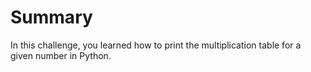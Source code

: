 # Summary

In this challenge, you learned how to print the multiplication table for a given number in Python.
